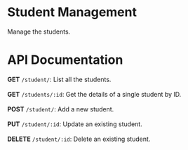 # Student Management
Manage the students.

# API Documentation
<b>GET</b> `/student/`: List all the students.<br><br>
<b>GET</b> `/students/:id`: Get the details of a single student by ID.<br><br>
<b>POST</b> `/student/`: Add a new student.<br><br>
<b>PUT</b> `/student/:id`: Update an existing student.<br><br>
<b>DELETE</b> `/student/:id`: Delete an existing student.<br><br>
